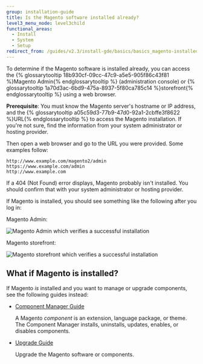 ```yaml
---
group: installation-guide
title: Is the Magento software installed already?
level3_menu_node: level3child
functional_areas:
  - Install
  - System
  - Setup
redirect_from: /guides/v2.3/install-gde/basics/basics_magento-installed.html
---
```


To determine if the Magento software is installed already, you can access the {% glossarytooltip 18b930cf-09cc-47c9-a5e5-905f86c43f81 %}Magento Admin{% endglossarytooltip %} (administration console) or {% glossarytooltip 1a70d3ac-6bd9-475a-8937-5f80ca785c14 %}storefront{% endglossarytooltip %} using a web browser.

**Prerequisite**: You must know the Magento server's hostname or IP address, and the {% glossarytooltip a05c59d3-77b9-47d0-92a1-2cbffe3f8622 %}URL{% endglossarytooltip %} to access the Magento installation. If you're not sure, find the information from your system administrator or hosting provider.

Then open a web browser and go to the URL you were provided. Some examples follow:

```
http://www.example.com/magento2/admin
https://www.example.com/admin
http://www.example.com
```

If a 404 (Not Found) error displays, Magento probably isn't installed. You should confirm that with your system administrator or hosting provider.

If Magento is installed, you should see something like the following after you log in:

Magento Admin:

![Magento Admin which verifies a successful installation]({{site.baseurl}}/static/images/install_success_admin.png)

Magento storefront:

![Magento storefront which verifies a successful installation]({{site.baseurl}}/static/images/install-success_store.png)

## What if Magento is installed?

If Magento _is_ installed and you want to manage or upgrade components, see the following guides instead:

* [Component Manager Guide]({{page.baseurl}}/system-update-upgrade.html)

  A Magento _component_ is an extension, language package, or theme. The Component Manager installs, uninstalls, updates, enables, or disables components.

* [Upgrade Guide]({{page.baseurl}}/system-update-upgrade/product/start.html)

  Upgrade the Magento software or components.

